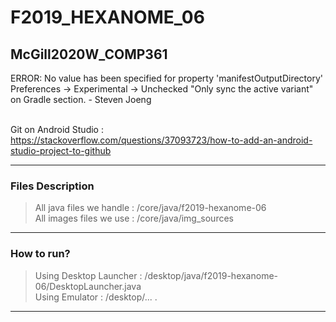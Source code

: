 # F2019_HEXANOME_06
## McGill2020W_COMP361


ERROR: No value has been specified for property 'manifestOutputDirectory' <br>
Preferences -> Experimental -> Unchecked "Only sync the active variant" on Gradle section. - Steven Joeng <br><br>

Git on Android Studio : https://stackoverflow.com/questions/37093723/how-to-add-an-android-studio-project-to-github

----

### Files Description
> All java files we handle : /core/java/f2019-hexanome-06<br>
> All images files we use : /core/java/img_sources 

----

### How to run?
> Using Desktop Launcher : /desktop/java/f2019-hexanome-06/DesktopLauncher.java<br>
> Using Emulator : /desktop/... .

----
